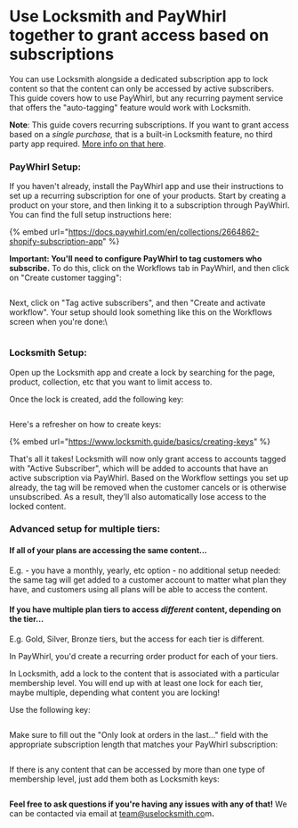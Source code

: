# Use Locksmith and PayWhirl together to grant access based on subscriptions

You can use Locksmith alongside a dedicated subscription app to lock content so that the content can only be accessed by active subscribers. This guide covers how to use PayWhirl, but any recurring payment service that offers the "auto-tagging" feature would work with Locksmith.

**Note**: This guide covers recurring subscriptions. If you want to grant access based on a _single purchase,_ that is a built-in Locksmith feature, no third party app required. [More info on that here](https://www.locksmith.guide/tutorials/selling-digital-content-on-shopify).

### PayWhirl Setup: <a href="#recharge-setup" id="recharge-setup"></a>

If you haven't already, install the PayWhirl app and use their instructions to set up a recurring subscription for one of your products. Start by creating a product on your store, and then linking it to a subscription through PayWhirl. You can find the full setup instructions here:

{% embed url="https://docs.paywhirl.com/en/collections/2664862-shopify-subscription-app" %}

**Important: You'll need to configure PayWhirl to tag customers who subscribe.** To do this, click on the Workflows tab in PayWhirl, and then click on "Create customer tagging":

<figure><img src="../../.gitbook/assets/Screenshot 2024-06-19 at 7.45.13 PM.png" alt=""><figcaption></figcaption></figure>

Next, click on "Tag active subscribers", and then "Create and activate workflow". Your setup should look something like this on the Workflows screen when you're done:\


<figure><img src="../../.gitbook/assets/Screenshot 2024-06-19 at 7.45.49 PM.png" alt=""><figcaption></figcaption></figure>

### Locksmith Setup: <a href="#locksmith-setup" id="locksmith-setup"></a>

Open up the Locksmith app and create a lock by searching for the page, product, collection, etc that you want to limit access to.&#x20;

Once the lock is created, add the following key:

<figure><img src="https://www.locksmith.guide/~gitbook/image?url=https%3A%2F%2F277214568-files.gitbook.io%2F%7E%2Ffiles%2Fv0%2Fb%2Fgitbook-x-prod.appspot.com%2Fo%2Fspaces%252F-MUeGWHuijBPr8Og1Gta%252Fuploads%252FgNsxsDnSeGgDiaN2ErKn%252FScreen%2520Shot%25202022-11-08%2520at%25209.57.16%2520PM.png%3Falt%3Dmedia%26token%3D58f6f9f9-951f-4400-b234-dd423914721a&#x26;width=768&#x26;dpr=4&#x26;quality=100&#x26;sign=5b72439eb35df1eb339cc57b62b92f0387bb389d283889602e9f12f6a1121487" alt=""><figcaption></figcaption></figure>

Here's a refresher on how to create keys:&#x20;

{% embed url="https://www.locksmith.guide/basics/creating-keys" %}

That's all it takes! Locksmith will now only grant access to accounts tagged with "Active Subscriber", which will be added to accounts that have an active subscription via PayWhirl. Based on the Workflow settings you set up already, the tag will be removed when the customer cancels or is otherwise unsubscribed. As a result, they'll also automatically lose access to the locked content.&#x20;

### Advanced setup for multiple tiers: <a href="#advanced-setup-for-multiple-tiers" id="advanced-setup-for-multiple-tiers"></a>

#### If all of your plans are accessing the same content... <a href="#if-all-of-your-plans-are-accessing-the-same-content" id="if-all-of-your-plans-are-accessing-the-same-content"></a>

E.g. - you have a monthly, yearly, etc option - no additional setup needed: the same tag will get added to a customer account to matter what plan they have, and customers using all plans will be able to access the content.

#### If you have multiple plan tiers to access _different_ content, depending on the tier... <a href="#if-you-have-multiple-plan-tiers-to-access-different-content-depending-on-the-tier" id="if-you-have-multiple-plan-tiers-to-access-different-content-depending-on-the-tier"></a>

E.g. Gold, Silver, Bronze tiers, but the access for each tier is different.

In PayWhirl, you'd create a recurring order product for each of your tiers.

In Locksmith, add a lock to the content that is associated with a particular membership level. You will end up with at least one lock for each tier, maybe multiple, depending what content you are locking!

Use the following key:

<figure><img src="https://www.locksmith.guide/~gitbook/image?url=https%3A%2F%2F277214568-files.gitbook.io%2F%7E%2Ffiles%2Fv0%2Fb%2Fgitbook-x-prod.appspot.com%2Fo%2Fspaces%252F-MUeGWHuijBPr8Og1Gta%252Fuploads%252F2nBCdyKIBd0v511jYowZ%252FScreen%2520Shot%25202022-11-08%2520at%25209.58.37%2520PM.png%3Falt%3Dmedia%26token%3Df47a2b7f-0124-4cd0-bce6-262d51519f2e&#x26;width=768&#x26;dpr=4&#x26;quality=100&#x26;sign=7dd6a9fc3da1a133fa7e53bc5bf5643dd30d1090fce639b2853762b9ad108b70" alt=""><figcaption></figcaption></figure>

Make sure to fill out the "Only look at orders in the last..." field with the appropriate subscription length that matches your PayWhirl subscription:

<figure><img src="https://www.locksmith.guide/~gitbook/image?url=https%3A%2F%2F277214568-files.gitbook.io%2F%7E%2Ffiles%2Fv0%2Fb%2Fgitbook-x-prod.appspot.com%2Fo%2Fspaces%252F-MUeGWHuijBPr8Og1Gta%252Fuploads%252FSReSPYv5Fs87cqVJMH3B%252FScreen%2520Shot%25202022-11-08%2520at%252010.00.23%2520PM.png%3Falt%3Dmedia%26token%3De53349f0-8b99-4481-8344-da5e328b9b83&#x26;width=768&#x26;dpr=4&#x26;quality=100&#x26;sign=4842b7ea9c175f59c120ddb6c2cf3c36f5202e766cdb2fcbfb8e5fbcf065b5a8" alt=""><figcaption></figcaption></figure>

If there is any content that can be accessed by more than one type of membership level, just add them both as Locksmith keys:

<figure><img src="https://www.locksmith.guide/~gitbook/image?url=https%3A%2F%2F277214568-files.gitbook.io%2F%7E%2Ffiles%2Fv0%2Fb%2Fgitbook-x-prod.appspot.com%2Fo%2Fspaces%252F-MUeGWHuijBPr8Og1Gta%252Fuploads%252FZaTaMuQ0PswHZSM4XOfq%252FScreen%2520Shot%25202022-11-08%2520at%252010.01.36%2520PM.png%3Falt%3Dmedia%26token%3Db1a3f6a0-7893-4f29-a151-9520988bbea8&#x26;width=768&#x26;dpr=4&#x26;quality=100&#x26;sign=c2d58dd760ff95e7bdd9005ec96b962f761394b4a3828180e01c064b7ac53b4b" alt=""><figcaption></figcaption></figure>

**Feel free to ask questions if you're having any issues with any of that!** We can be contacted via email at team@uselocksmith.co&#x6D;**.**
